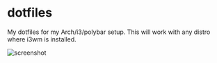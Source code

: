 # dotfiles
My dotfiles for my Arch/i3/polybar setup. This will work with any distro where i3wm is installed.

![screenshot](https://i.imgur.com/CZUlzwF.png)
